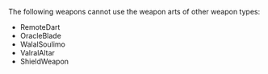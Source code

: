 The following weapons cannot use the weapon arts of other weapon types:

- RemoteDart
- OracleBlade
- WalalSoulimo
- ValralAltar
- ShieldWeapon
